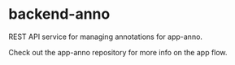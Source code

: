 # backend-anno
REST API service for managing annotations for app-anno.

Check out the app-anno repository for more info on the app flow.
